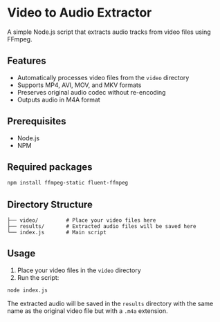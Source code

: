 # Video to Audio Extractor

A simple Node.js script that extracts audio tracks from video files using FFmpeg.

## Features

- Automatically processes video files from the `video` directory
- Supports MP4, AVI, MOV, and MKV formats
- Preserves original audio codec without re-encoding
- Outputs audio in M4A format

## Prerequisites

- Node.js
- NPM

## Required packages

```bash
npm install ffmpeg-static fluent-ffmpeg
```

## Directory Structure

```
├── video/         # Place your video files here
├── results/       # Extracted audio files will be saved here
└── index.js       # Main script
```

## Usage

1. Place your video files in the `video` directory
2. Run the script:

```bash
node index.js
```

The extracted audio will be saved in the `results` directory with the same name as the original video file but with a `.m4a` extension.
